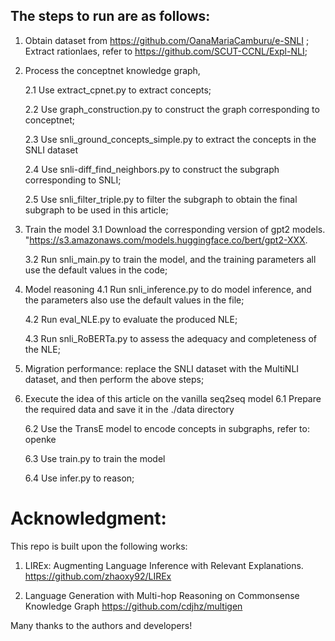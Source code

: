 ## The steps to run are as follows:

1. Obtain dataset from https://github.com/OanaMariaCamburu/e-SNLI ;
Extract rationlaes, refer to https://github.com/SCUT-CCNL/Expl-NLI;

2. Process the conceptnet knowledge graph,

    2.1 Use extract_cpnet.py to extract concepts;
    
    2.2 Use graph_construction.py to construct the graph corresponding to conceptnet;
    
    2.3 Use snli_ground_concepts_simple.py to extract the concepts in the SNLI dataset
    
    2.4 Use snli-diff_find_neighbors.py to construct the subgraph corresponding to SNLI;
    
    2.5 Use snli_filter_triple.py to filter the subgraph to obtain the final subgraph to be used in this article;
    
3. Train the model
    3.1 Download the corresponding version of gpt2 models. "https://s3.amazonaws.com/models.huggingface.co/bert/gpt2-XXX.
    
    3.2 Run snli_main.py to train the model, and the training parameters all use the default values in the code;
    
4. Model reasoning
    4.1 Run snli_inference.py to do model inference, and the parameters also use the default values in the file;
    
    4.2 Run eval_NLE.py to evaluate the produced NLE;
    
    4.3 Run snli_RoBERTa.py to assess the adequacy and completeness of the NLE;
    
5. Migration performance: replace the SNLI dataset with the MultiNLI dataset, and then perform the above steps;
6. Execute the idea of this article on the vanilla seq2seq model
    6.1 Prepare the required data and save it in the ./data directory
    
    6.2 Use the TransE model to encode concepts in subgraphs, refer to: openke
    
    6.3 Use train.py to train the model
    
    6.4 Use infer.py to reason;

# Acknowledgment:

This repo is built upon the following works:

1.  LIREx: Augmenting Language Inference with Relevant Explanations.
https://github.com/zhaoxy92/LIREx

2. Language Generation with Multi-hop Reasoning on Commonsense Knowledge Graph
https://github.com/cdjhz/multigen

Many thanks to the authors and developers!
